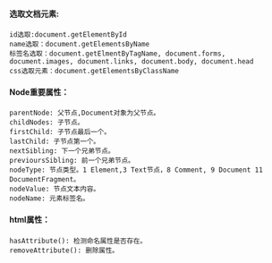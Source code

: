 #### 选取文档元素:
    id选取:document.getElementById
    name选取：document.getElementsByName
    标签名选取：document.getElmentByTagName, document.forms, document.images, document.links, document.body, document.head
	css选取元素：document.getElementsByClassName
#### Node重要属性：
	parentNode: 父节点,Document对象为父节点。
	childNodes: 子节点。
	firstChild: 子节点最后一个。
	lastChild: 子节点第一个。
	nextSibling: 下一个兄弟节点。
	previoursSibling: 前一个兄弟节点。
	nodeType: 节点类型。1 Element,3 Text节点，8 Comment, 9 Document 11 DocumentFragment。
	nodeValue: 节点文本内容。
	nodeName: 元素标签名。
#### html属性：
	hasAttribute(): 检测命名属性是否存在。
	removeAttribute(): 删除属性。
